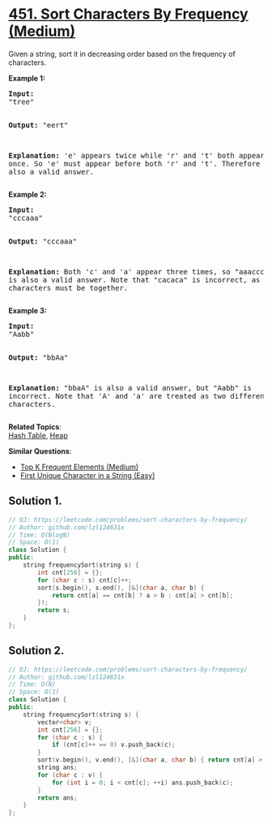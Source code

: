 # [451. Sort Characters By Frequency (Medium)](https://leetcode.com/problems/sort-characters-by-frequency/)

<p>Given a string, sort it in decreasing order based on the frequency of characters.</p>

<p><b>Example 1:</b>
</p><pre><b>Input:</b>
"tree"

<b>Output:</b>
"eert"

<b>Explanation:</b>
'e' appears twice while 'r' and 't' both appear once.
So 'e' must appear before both 'r' and 't'. Therefore "eetr" is also a valid answer.
</pre>
<p></p>

<p><b>Example 2:</b>
</p><pre><b>Input:</b>
"cccaaa"

<b>Output:</b>
"cccaaa"

<b>Explanation:</b>
Both 'c' and 'a' appear three times, so "aaaccc" is also a valid answer.
Note that "cacaca" is incorrect, as the same characters must be together.
</pre>
<p></p>

<p><b>Example 3:</b>
</p><pre><b>Input:</b>
"Aabb"

<b>Output:</b>
"bbAa"

<b>Explanation:</b>
"bbaA" is also a valid answer, but "Aabb" is incorrect.
Note that 'A' and 'a' are treated as two different characters.
</pre>
<p></p>

**Related Topics**:  
[Hash Table](https://leetcode.com/tag/hash-table/), [Heap](https://leetcode.com/tag/heap/)

**Similar Questions**:
* [Top K Frequent Elements (Medium)](https://leetcode.com/problems/top-k-frequent-elements/)
* [First Unique Character in a String (Easy)](https://leetcode.com/problems/first-unique-character-in-a-string/)

## Solution 1.

```cpp
// OJ: https://leetcode.com/problems/sort-characters-by-frequency/
// Author: github.com/lzl124631x
// Time: O(NlogN)
// Space: O(1)
class Solution {
public:
    string frequencySort(string s) {
        int cnt[256] = {};
        for (char c : s) cnt[c]++;
        sort(s.begin(), s.end(), [&](char a, char b) {
            return cnt[a] == cnt[b] ? a > b : cnt[a] > cnt[b];
        });
        return s;
    }
};
```

## Solution 2.

```cpp
// OJ: https://leetcode.com/problems/sort-characters-by-frequency/
// Author: github.com/lzl124631x
// Time: O(N)
// Space: O(1)
class Solution {
public:
    string frequencySort(string s) {
        vector<char> v;
        int cnt[256] = {};
        for (char c : s) {
            if (cnt[c]++ == 0) v.push_back(c);
        }
        sort(v.begin(), v.end(), [&](char a, char b) { return cnt[a] > cnt[b]; });
        string ans;
        for (char c : v) {
            for (int i = 0; i < cnt[c]; ++i) ans.push_back(c);
        }
        return ans;
    }
};
```